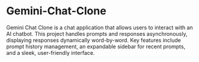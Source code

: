 # Gemini-Chat-Clone
Gemini Chat Clone is a chat application that allows users to interact with an AI chatbot. This project handles prompts and responses asynchronously, displaying responses dynamically word-by-word. Key features include prompt history management, an expandable sidebar for recent prompts, and a sleek, user-friendly interface.
